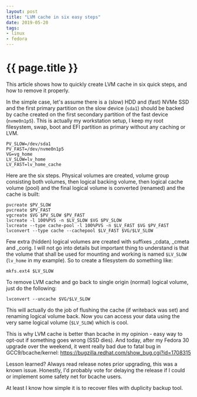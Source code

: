 ```yaml
---
layout: post
title: "LVM cache in six easy steps"
date: 2019-05-20
tags:
- linux
- fedora
---
```

{{ page.title }}
================

This article shows how to quickly create LVM cache in six quick steps,
and how to remove it properly.

In the simple case, let's assume there is a (slow) HDD and (fast) NVMe
SSD and the first primary partition on the slow device (`sda1`) should
be backed by cache created on the first secondary partition of the
fast device (`nvme0n1p5`). This is actually my workstation setup, I
keep my root filesystem, swap, boot and EFI partition as primary
without any caching or LVM.

    PV_SLOW=/dev/sda1
    PV_FAST=/dev/nvme0n1p5
    VG=vg_home
    LV_SLOW=lv_home
    LV_FAST=lv_home_cache

Here are the six steps. Physical volumes are created, volume group consisting
both volumes, then logical backing volume, then logical cache volume (pool) and
the final logical volume is converted (renamed) and the cache is built:

    pvcreate $PV_SLOW
    pvcreate $PV_FAST
    vgcreate $VG $PV_SLOW $PV_FAST
    lvcreate -l 100%PVS -n $LV_SLOW $VG $PV_SLOW
    lvcreate --type cache-pool -l 100%PVS -n $LV_FAST $VG $PV_FAST
    lvconvert --type cache --cachepool $LV_FAST $VG/$LV_SLOW

Few extra (hidden) logical volumes are created with suffixes _cdata, _cmeta and
_corig. I will not go into details but important thing to understand is that
the volume that shall be used for mounting and working is named `$LV_SLOW`
(`lv_home` in my example). So to create a filesystem do something like:

    mkfs.ext4 $LV_SLOW

To remove LVM cache and go back to single origin (normal) logical
volume, just do the following:

    lvconvert --uncache $VG/$LV_SLOW

This will actually do the job of flushing the cache (if writeback was
set) and renaming logical volume back. Now you can access your data
using the very same logical volume (`$LV_SLOW`) which is cool.

This is why LVM cache is better than bcache in my opinion - easy way to opt-out
if something goes wrong (SSD dies). And today, after my Fedora 30 upgrade over
the weekend, it went really bad due to fatal bug in GCC9/bcache/kernel:
https://bugzilla.redhat.com/show_bug.cgi?id=1708315

Lesson learned? Always read release notes prior upgrading, this was a known
issue. Honestly, I'd probably vote for delaying the release if I could or
implement some safety net for bcache users.

At least I know how simple it is to recover files with duplicity backup tool.
